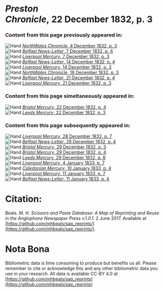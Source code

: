 # *Preston Chronicle*, 22 December 1832, p. 3  
  
### Content from this page previously appeared in:  
![Hand](http://scissorsandpaste.net/wp-content/uploads/2017/06/smallhandpointer.png) [*NorthWales Chronicle*, 4 December 1832, p. 3](https://mhbeals.github.io/sap_html/NorthWales-Chronicle/NorthWales-Chronicle-4-December-1832-p-3)  
![Hand](http://scissorsandpaste.net/wp-content/uploads/2017/06/smallhandpointer.png) [*Belfast News-Letter*, 7 December 1832, p. 4](https://mhbeals.github.io/sap_html/Belfast-News-Letter/Belfast-News-Letter-7-December-1832-p-4)  
![Hand](http://scissorsandpaste.net/wp-content/uploads/2017/06/smallhandpointer.png) [*Liverpool Mercury*, 7 December 1832, p. 3](https://mhbeals.github.io/sap_html/Liverpool-Mercury/Liverpool-Mercury-7-December-1832-p-3)  
![Hand](http://scissorsandpaste.net/wp-content/uploads/2017/06/smallhandpointer.png) [*Belfast News-Letter*, 14 December 1832, p. 4](https://mhbeals.github.io/sap_html/Belfast-News-Letter/Belfast-News-Letter-14-December-1832-p-4)  
![Hand](http://scissorsandpaste.net/wp-content/uploads/2017/06/smallhandpointer.png) [*Liverpool Mercury*, 14 December 1832, p. 3](https://mhbeals.github.io/sap_html/Liverpool-Mercury/Liverpool-Mercury-14-December-1832-p-3)  
![Hand](http://scissorsandpaste.net/wp-content/uploads/2017/06/smallhandpointer.png) [*NorthWales Chronicle*, 18 December 1832, p. 3](https://mhbeals.github.io/sap_html/NorthWales-Chronicle/NorthWales-Chronicle-18-December-1832-p-3)  
![Hand](http://scissorsandpaste.net/wp-content/uploads/2017/06/smallhandpointer.png) [*Belfast News-Letter*, 21 December 1832, p. 4](https://mhbeals.github.io/sap_html/Belfast-News-Letter/Belfast-News-Letter-21-December-1832-p-4)  
![Hand](http://scissorsandpaste.net/wp-content/uploads/2017/06/smallhandpointer.png) [*Liverpool Mercury*, 21 December 1832, p. 3](https://mhbeals.github.io/sap_html/Liverpool-Mercury/Liverpool-Mercury-21-December-1832-p-3)  
  
### Content from this page simeltaneously appeared in:  
![Hand](http://scissorsandpaste.net/wp-content/uploads/2017/06/smallhandpointer.png) [*Bristol Mercury*, 22 December 1832, p. 4](https://mhbeals.github.io/sap_html/Bristol-Mercury/Bristol-Mercury-22-December-1832-p-4)  
![Hand](http://scissorsandpaste.net/wp-content/uploads/2017/06/smallhandpointer.png) [*Leeds Mercury*, 22 December 1832, p. 3](https://mhbeals.github.io/sap_html/Leeds-Mercury/Leeds-Mercury-22-December-1832-p-3)  
  
### Content from this page subsequently appeared in:  
![Hand](http://scissorsandpaste.net/wp-content/uploads/2017/06/smallhandpointer.png) [*Liverpool Mercury*, 28 December 1832, p. 7](https://mhbeals.github.io/sap_html/Liverpool-Mercury/Liverpool-Mercury-28-December-1832-p-7)  
![Hand](http://scissorsandpaste.net/wp-content/uploads/2017/06/smallhandpointer.png) [*Belfast News-Letter*, 28 December 1832, p. 4](https://mhbeals.github.io/sap_html/Belfast-News-Letter/Belfast-News-Letter-28-December-1832-p-4)  
![Hand](http://scissorsandpaste.net/wp-content/uploads/2017/06/smallhandpointer.png) [*Bristol Mercury*, 29 December 1832, p. 3](https://mhbeals.github.io/sap_html/Bristol-Mercury/Bristol-Mercury-29-December-1832-p-3)  
![Hand](http://scissorsandpaste.net/wp-content/uploads/2017/06/smallhandpointer.png) [*Bristol Mercury*, 29 December 1832, p. 4](https://mhbeals.github.io/sap_html/Bristol-Mercury/Bristol-Mercury-29-December-1832-p-4)  
![Hand](http://scissorsandpaste.net/wp-content/uploads/2017/06/smallhandpointer.png) [*Leeds Mercury*, 29 December 1832, p. 6](https://mhbeals.github.io/sap_html/Leeds-Mercury/Leeds-Mercury-29-December-1832-p-6)  
![Hand](http://scissorsandpaste.net/wp-content/uploads/2017/06/smallhandpointer.png) [*Liverpool Mercury*, 4 January 1833, p. 7](https://mhbeals.github.io/sap_html/Liverpool-Mercury/Liverpool-Mercury-4-January-1833-p-7)  
![Hand](http://scissorsandpaste.net/wp-content/uploads/2017/06/smallhandpointer.png) [*Caledonian Mercury*, 10 January 1833, p. 4](https://mhbeals.github.io/sap_html/Caledonian-Mercury/Caledonian-Mercury-10-January-1833-p-4)  
![Hand](http://scissorsandpaste.net/wp-content/uploads/2017/06/smallhandpointer.png) [*Liverpool Mercury*, 11 January 1833, p. 7](https://mhbeals.github.io/sap_html/Liverpool-Mercury/Liverpool-Mercury-11-January-1833-p-7)  
![Hand](http://scissorsandpaste.net/wp-content/uploads/2017/06/smallhandpointer.png) [*Belfast News-Letter*, 11 January 1833, p. 4](https://mhbeals.github.io/sap_html/Belfast-News-Letter/Belfast-News-Letter-11-January-1833-p-4)  


# Citation: 

Beals. M. H. *Scissors and Paste Database: A Map of Reprinting and Reuse in the Anglophone Newspaper Press v.1.0.1.* 2 June 2017. Available at [https://github.com/mhbeals/sap_reprints/](https://github.com/mhbeals/sap_reprints/). 

# Nota Bona

Bibliometric data is time consuming to produce but benefits us all. Please remember to cite or acknowledge this and any other bibliometric data you use in your research. All data is available CC-BY 4.0 at [https://github.com/mhbeals/sap_reprints](https://github.com/mhbeals/sap_reprints)
